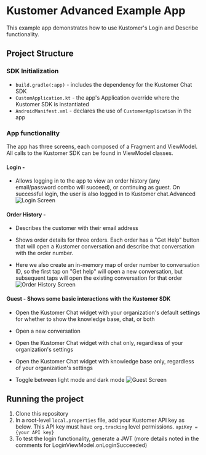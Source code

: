 # Kustomer Advanced Example App

This example app demonstrates how to use Kustomer's Login and Describe functionality.

## Project Structure

### SDK Initialization
- `build.gradle(:app)` - includes the dependency for the Kustomer Chat SDK
- `CustomApplication.kt` - the app's Application override where the Kustomer SDK is instantiated
- `AndroidManifest.xml` - declares the use of `CustomerApplication` in the app

### App functionality

The app has three screens, each composed of a Fragment and ViewModel. All calls to the Kustomer
SDK can be found in ViewModel classes.

#### Login -
- Allows logging in to the app to view an order history (any email/password combo will succeed),
or continuing as guest. On successful login, the user is also logged in to Kustomer chat.Advanced
![Login Screen](./screenshots/login_screen.png?raw=true "Login Screen")


#### Order History -
- Describes the customer with their email address

- Shows order details for three orders. Each order has a "Get Help" button that will
open a Kustomer conversation and describe that conversation with the order number.

- Here we also create an in-memory map of order number to conversation ID, so the first tap on "Get help"
will open a new conversation, but subsequent taps will open the existing conversation for that order
![Order History Screen](./screenshots/order_history_screen.png?raw=true "Order History Screen")

#### Guest - Shows some basic interactions with the Kustomer SDK
- Open the Kustomer Chat widget with your organization's default settings for whether to show the
knowledge base, chat, or both

- Open a new conversation

- Open the Kustomer Chat widget with chat only, regardless of your organization's settings

- Open the Kustomer Chat widget with knowledge base only, regardless of your organization's settings

- Toggle between light mode and dark mode
![Guest Screen](./screenshots/guest_screen.png?raw=true "Guest Screen")

## Running the project
1. Clone this repository
2. In a root-level `local.properties` file, add your Kustomer API key as below. This API key must
have `org.tracking` level permissions.
`apiKey = {your API key}`
3. To test the login functionality, generate a JWT (more details noted in the comments for LoginViewModel.onLoginSucceeded)
